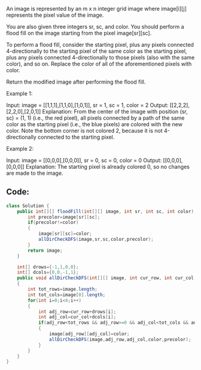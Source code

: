 An image is represented by an m x n integer grid image where image[i][j] represents the pixel value of the image.

You are also given three integers sr, sc, and color. You should perform a flood fill on the image starting from the pixel image[sr][sc].

To perform a flood fill, consider the starting pixel, plus any pixels connected 4-directionally to the starting pixel of the same color as the starting pixel, plus any pixels connected 4-directionally to those pixels (also with the same color), and so on. Replace the color of all of the aforementioned pixels with color.

Return the modified image after performing the flood fill.

 

Example 1:

Input: image = [[1,1,1],[1,1,0],[1,0,1]], sr = 1, sc = 1, color = 2
Output: [[2,2,2],[2,2,0],[2,0,1]]
Explanation: From the center of the image with position (sr, sc) = (1, 1) (i.e., the red pixel), all pixels connected by a path of the same color as the starting pixel (i.e., the blue pixels) are colored with the new color.
Note the bottom corner is not colored 2, because it is not 4-directionally connected to the starting pixel.

Example 2:

Input: image = [[0,0,0],[0,0,0]], sr = 0, sc = 0, color = 0
Output: [[0,0,0],[0,0,0]]
Explanation: The starting pixel is already colored 0, so no changes are made to the image.

## Code:
``` java
class Solution {
    public int[][] floodFill(int[][] image, int sr, int sc, int color) {
        int precolor=image[sr][sc];
        if(precolor!=color)
        {
            image[sr][sc]=color;
            allDirCheckDFS(image,sr,sc,color,precolor);
        }
        return image;
    }

    int[] drows={-1,1,0,0};
    int[] dcols={0,0,-1,1};
    public void allDirCheckDFS(int[][] image, int cur_row, int cur_col, int color,int precolor)
    {
        int tot_rows=image.length;
        int tot_cols=image[0].length;
        for(int i=0;i<4;i++)
        {
            int adj_row=cur_row+drows[i];
            int adj_col=cur_col+dcols[i];
            if(adj_row<tot_rows && adj_row>=0 && adj_col<tot_cols && adj_col>=0 && image[adj_row][adj_col]==precolor)
            {
                image[adj_row][adj_col]=color;
                allDirCheckDFS(image,adj_row,adj_col,color,precolor);
            }
        }
    }
}
```
